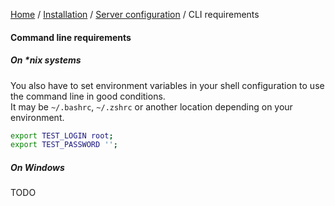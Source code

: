 [Home](../../../README.md) / [Installation](../projectConfiguration.md) / [Server configuration](../serverConfiguration.md) / CLI requirements

#### Command line requirements

##### On *nix systems

You also have to set environment variables in your shell configuration to use the command line in good conditions.<br>
It may be `~/.bashrc`, `~/.zshrc` or another location depending on your environment.  
```bash
export TEST_LOGIN root;
export TEST_PASSWORD '';
```
##### On Windows

TODO
